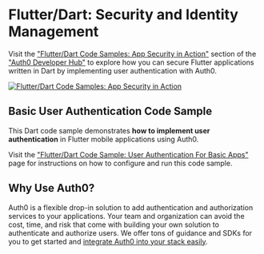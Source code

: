 # Flutter/Dart: Security and Identity Management

Visit the ["Flutter/Dart Code Samples: App Security in Action"](https://auth0.com/developers/hub/code-samples/mobile/flutter-dart) section of the ["Auth0 Developer Hub"](https://auth0.com/developers/hub) to explore how you can secure Flutter applications written in Dart by implementing user authentication with Auth0.

[![Flutter/Dart Code Samples: App Security in Action](https://cdn.auth0.com/blog/hub/code-samples/mobile/flutter-dart.png)](https://auth0.com/developers/hub/code-samples/mobile/flutter-dart)

## Basic User Authentication Code Sample

This Dart code sample demonstrates **how to implement user authentication** in Flutter mobile applications using Auth0.

Visit the ["Flutter/Dart Code Sample: User Authentication For Basic Apps"](https://auth0.com/developers/hub/code-samples/mobile/flutter/basic-authentication) page for instructions on how to configure and run this code sample.



## Why Use Auth0?

Auth0 is a flexible drop-in solution to add authentication and authorization services to your applications. Your team and organization can avoid the cost, time, and risk that come with building your own solution to authenticate and authorize users. We offer tons of guidance and SDKs for you to get started and [integrate Auth0 into your stack easily](https://auth0.com/developers/hub/code-samples/full-stack).